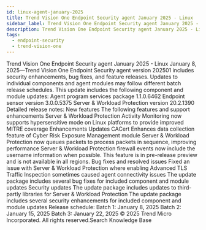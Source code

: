 ```yaml
---
id: linux-agent-january-2025
title: Trend Vision One Endpoint Security agent January 2025 - Linux
sidebar_label: Trend Vision One Endpoint Security agent January 2025 - Linux
description: Trend Vision One Endpoint Security agent January 2025 - Linux
tags:
  - endpoint-security
  - trend-vision-one
---
```


 Trend Vision One Endpoint Security agent January 2025 - Linux January 8, 2025—Trend Vision One Endpoint Security agent version 202501 includes security enhancements, bug fixes, and feature releases. Updates to individual components and agent modules may follow different batch release schedules. This update includes the following component and module updates: Agent program services package 1.1.0.6462 Endpoint sensor version 3.0.0.5375 Server & Workload Protection version 20.2.1390 Detailed release notes: New features The following features and support enhancements Server & Workload Protection Activity Monitoring now supports hypersensitive mode on Linux platforms to provide improved MITRE coverage Enhancements Updates CACert Enhances data collection feature of Cyber Risk Exposure Management module Server & Workload Protection now queues packets to process packets in sequence, improving performance Server & Workload Protection firewall events now include the username information when possible. This feature is in pre-release preview and is not available in all regions. Bug fixes and resolved issues Fixed an issue with Server & Workload Protection where enabling Advanced TLS Traffic Inspection sometimes caused agent connectivity issues The update package includes several bug fixes for included component and module updates Security updates The update package includes updates to third-partly libraries for Server & Workload Protection The update package includes several security enhancements for included component and module updates Release schedule: Batch 1: January 8, 2025 Batch 2: January 15, 2025 Batch 3: January 22, 2025 © 2025 Trend Micro Incorporated. All rights reserved.Search Knowledge Base